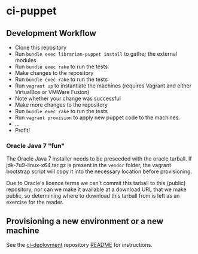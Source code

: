# ci-puppet

## Development Workflow

- Clone this repository
- Run `bundle exec librarian-puppet install` to gather the external modules
- Run `bundle exec rake` to run the tests
- Make changes to the repository
- Run `bundle exec rake` to run the tests
- Run `vagrant up` to instantiate the machines (requires Vagrant and either VirtualBox or VMWare Fusion)
- Note whether your change was successful
- Make more changes to the repository
- Run `bundle exec rake` to run the tests
- Run `vagrant provision` to apply new puppet code to the machines.
- ...
- Profit!

### Oracle Java 7 "fun"

The Oracle Java 7 installer needs to be preseeded with the oracle tarball. If
jdk-7u9-linux-x64.tar.gz is present in the `vendor` folder, the vagrant
bootstrap script will copy it into the necessary location before provisioning.

Due to Oracle's licence terms we can't commit this tarball to this (public)
repository, nor can we make it available at a download URL that we make public,
so determining where to download this tarball from is left as an exercise for
the reader.

## Provisioning a new environment or a new machine

See the [ci-deployment][] repository [README][] for instructions.

[ci-deployment]: https://github.gds/gds/ci-deployment
[README]: https://github.gds/gds/ci-deployment/blob/master/README.md
